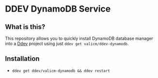 # DDEV DynamoDB Service

## What is this?

This repository allows you to quickly install DynamoDB database manager into a [Ddev](https://ddev.readthedocs.io) project using just `ddev get valicm/ddev-dynamodb`.


## Installation

* `ddev get ddev/valicm-dynamodb && ddev restart`
